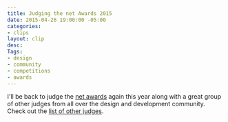 ```yaml
---
title: Judging the net Awards 2015
date: 2015-04-26 19:00:00 -05:00
categories:
- clips
layout: clip
desc: 
Tags:
- design
- community
- competitions
- awards
---
```


I'll be back to judge the [net awards](https://thenetawards.com/) again this year along with a great group of other judges from all over the design and development community. Check out the [list of other judges](https://thenetawards.com/judges/).